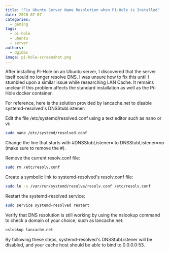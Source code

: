 ```yaml
---
title: "Fix Ubuntu Server Name Resolution when Pi-Hole is Installed"
date: 2020-07-07
categories:
  - gaming
tags:
  - pi-hole
  - ubuntu
  - server
authors:
  - dgibbs
image: pi-hole-screenshot.png
---
```


After installing Pi-Hole on an Ubuntu server, I discovered that the server itself could no longer resolve DNS. I was unsure how to fix this until I stumbled upon a similar issue while researching LAN Cache. It remains unclear if this problem affects the standard installation as well as the Pi-Hole docker container.

For reference, here is the solution provided by lancache.net to disable systemd-resolved's DNSStubListener:

Edit the file /etc/systemd/resolved.conf using a text editor such as nano or vi:

```bash
sudo nano /etc/systemd/resolved.conf
```

Change the line that starts with #DNSStubListener= to DNSStubListener=no (make sure to remove the #).

Remove the current resolv.conf file:

```bash
sudo rm /etc/resolv.conf
```

Create a symbolic link to systemd-resolved's resolv.conf file:

```bash
sudo ln -s /var/run/systemd/resolve/resolv.conf /etc/resolv.conf
```

Restart the systemd-resolved service:

```bash
sudo service systemd-resolved restart
```

Verify that DNS resolution is still working by using the nslookup command to check a domain of your choice, such as lancache.net:

```bash
nslookup lancache.net
```

By following these steps, systemd-resolved's DNSStubListener will be disabled, and your cache host should be able to bind to 0.0.0.0:53.
